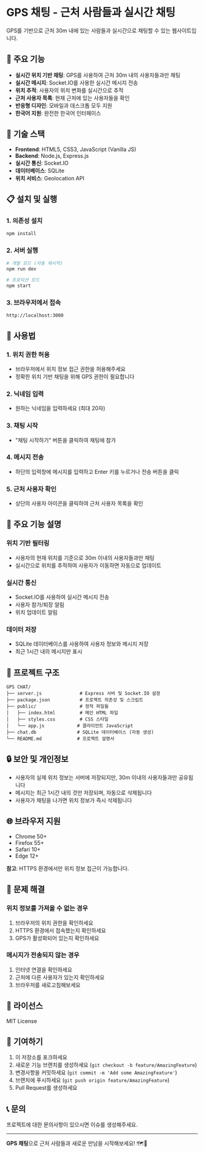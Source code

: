 # GPS 채팅 - 근처 사람들과 실시간 채팅

GPS를 기반으로 근처 30m 내에 있는 사람들과 실시간으로 채팅할 수 있는 웹사이트입니다.

## 🌟 주요 기능

- **실시간 위치 기반 채팅**: GPS를 사용하여 근처 30m 내의 사용자들과만 채팅
- **실시간 메시지**: Socket.IO를 사용한 실시간 메시지 전송
- **위치 추적**: 사용자의 위치 변화를 실시간으로 추적
- **근처 사용자 목록**: 현재 근처에 있는 사용자들을 확인
- **반응형 디자인**: 모바일과 데스크톱 모두 지원
- **한국어 지원**: 완전한 한국어 인터페이스

## 🚀 기술 스택

- **Frontend**: HTML5, CSS3, JavaScript (Vanilla JS)
- **Backend**: Node.js, Express.js
- **실시간 통신**: Socket.IO
- **데이터베이스**: SQLite
- **위치 서비스**: Geolocation API

## 📋 설치 및 실행

### 1. 의존성 설치

```bash
npm install
```

### 2. 서버 실행

```bash
# 개발 모드 (자동 재시작)
npm run dev

# 프로덕션 모드
npm start
```

### 3. 브라우저에서 접속

```
http://localhost:3000
```

## 📱 사용법

### 1. 위치 권한 허용
- 브라우저에서 위치 정보 접근 권한을 허용해주세요
- 정확한 위치 기반 채팅을 위해 GPS 권한이 필요합니다

### 2. 닉네임 입력
- 원하는 닉네임을 입력하세요 (최대 20자)

### 3. 채팅 시작
- "채팅 시작하기" 버튼을 클릭하여 채팅에 참가

### 4. 메시지 전송
- 하단의 입력창에 메시지를 입력하고 Enter 키를 누르거나 전송 버튼을 클릭

### 5. 근처 사용자 확인
- 상단의 사용자 아이콘을 클릭하여 근처 사용자 목록을 확인

## 🔧 주요 기능 설명

### 위치 기반 필터링
- 사용자의 현재 위치를 기준으로 30m 이내의 사용자들과만 채팅
- 실시간으로 위치를 추적하여 사용자가 이동하면 자동으로 업데이트

### 실시간 통신
- Socket.IO를 사용하여 실시간 메시지 전송
- 사용자 참가/퇴장 알림
- 위치 업데이트 알림

### 데이터 저장
- SQLite 데이터베이스를 사용하여 사용자 정보와 메시지 저장
- 최근 1시간 내의 메시지만 표시

## 📁 프로젝트 구조

```
GPS CHAT/
├── server.js              # Express 서버 및 Socket.IO 설정
├── package.json           # 프로젝트 의존성 및 스크립트
├── public/                # 정적 파일들
│   ├── index.html         # 메인 HTML 파일
│   ├── styles.css         # CSS 스타일
│   └── app.js            # 클라이언트 JavaScript
├── chat.db               # SQLite 데이터베이스 (자동 생성)
└── README.md             # 프로젝트 설명서
```

## 🔒 보안 및 개인정보

- 사용자의 실제 위치 정보는 서버에 저장되지만, 30m 이내의 사용자들과만 공유됩니다
- 메시지는 최근 1시간 내의 것만 저장되며, 자동으로 삭제됩니다
- 사용자가 채팅을 나가면 위치 정보가 즉시 삭제됩니다

## 🌐 브라우저 지원

- Chrome 50+
- Firefox 55+
- Safari 10+
- Edge 12+

**참고**: HTTPS 환경에서만 위치 정보 접근이 가능합니다.

## 🐛 문제 해결

### 위치 정보를 가져올 수 없는 경우
1. 브라우저의 위치 권한을 확인하세요
2. HTTPS 환경에서 접속했는지 확인하세요
3. GPS가 활성화되어 있는지 확인하세요

### 메시지가 전송되지 않는 경우
1. 인터넷 연결을 확인하세요
2. 근처에 다른 사용자가 있는지 확인하세요
3. 브라우저를 새로고침해보세요

## 📝 라이선스

MIT License

## 🤝 기여하기

1. 이 저장소를 포크하세요
2. 새로운 기능 브랜치를 생성하세요 (`git checkout -b feature/AmazingFeature`)
3. 변경사항을 커밋하세요 (`git commit -m 'Add some AmazingFeature'`)
4. 브랜치에 푸시하세요 (`git push origin feature/AmazingFeature`)
5. Pull Request를 생성하세요

## 📞 문의

프로젝트에 대한 문의사항이 있으시면 이슈를 생성해주세요.

---

**GPS 채팅**으로 근처 사람들과 새로운 만남을 시작해보세요! 🗺️💬

